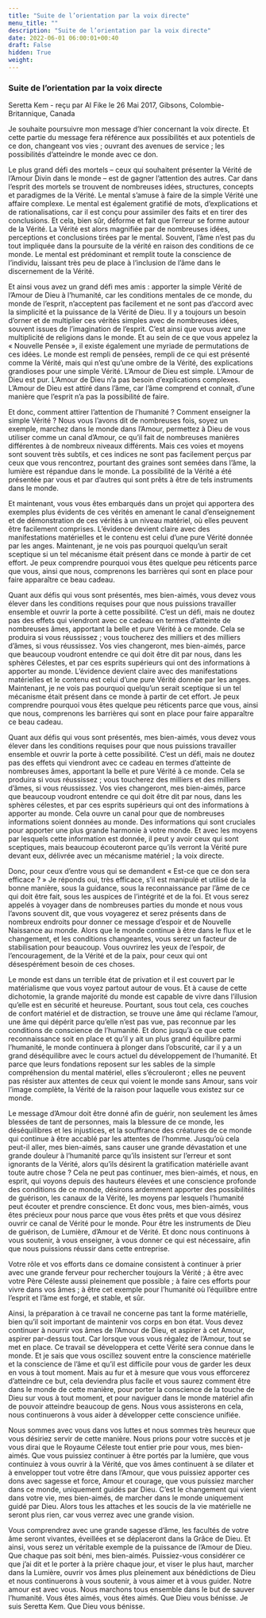 ```yaml
---
title: "Suite de l’orientation par la voix directe"
menu_title: ""
description: "Suite de l’orientation par la voix directe"
date: 2022-06-01 06:00:01+00:40
draft: False
hidden: True
weight:
---
```

### Suite de l’orientation par la voix directe

Seretta Kem - reçu par Al Fike le 26 Mai 2017, Gibsons, Colombie-Britannique, Canada

Je souhaite poursuivre mon message d’hier concernant la voix directe. Et cette partie du message fera référence aux possibilités et aux potentiels de ce don, changeant vos vies ; ouvrant des avenues de service ; les possibilités d’atteindre le monde avec ce don.

Le plus grand défi des mortels – ceux qui souhaitent présenter la Vérité de l’Amour Divin dans le monde – est de gagner l’attention des autres. Car dans l’esprit des mortels se trouvent de nombreuses idées, structures, concepts et paradigmes de la Vérité. Le mental s’amuse à faire de la simple Vérité une affaire complexe. Le mental est également gratifié de mots, d’explications et de rationalisations, car il est conçu pour assimiler des faits et en tirer des conclusions. Et cela, bien sûr, déforme et fait que l’erreur se forme autour de la Vérité. La Vérité est alors magnifiée par de nombreuses idées, perceptions et conclusions tirées par le mental. Souvent, l’âme n’est pas du tout impliquée dans la poursuite de la vérité en raison des conditions de ce monde. Le mental est prédominant et remplit toute la conscience de l’individu, laissant très peu de place à l’inclusion de l’âme dans le discernement de la Vérité.

Et ainsi vous avez un grand défi mes amis : apporter la simple Vérité de l’Amour de Dieu à l’humanité, car les conditions mentales de ce monde, du monde de l’esprit, n’acceptent pas facilement et ne sont pas d’accord avec la simplicité et la puissance de la Vérité de Dieu. Il y a toujours un besoin d’orner et de multiplier ces vérités simples avec de nombreuses idées, souvent issues de l’imagination de l’esprit. C’est ainsi que vous avez une multiplicité de religions dans le monde. Et au sein de ce que vous appelez la « Nouvelle Pensée », il existe également une myriade de permutations de ces idées. Le monde est rempli de pensées, rempli de ce qui est présenté comme la Vérité, mais qui n’est qu’une ombre de la Vérité, des explications grandioses pour une simple Vérité. L’Amour de Dieu est simple. L’Amour de Dieu est pur. L’Amour de Dieu n’a pas besoin d’explications complexes. L’Amour de Dieu est attiré dans l’âme, car l’âme comprend et connaît, d’une manière que l’esprit n’a pas la possibilité de faire.

Et donc, comment attirer l’attention de l’humanité ? Comment enseigner la simple Vérité ? Nous vous l’avons dit de nombreuses fois, soyez un exemple, marchez dans le monde dans l’Amour, permettez à Dieu de vous utiliser comme un canal d’Amour, ce qu’il fait de nombreuses manières différentes à de nombreux niveaux différents. Mais ces voies et moyens sont souvent très subtils, et ces indices ne sont pas facilement perçus par ceux que vous rencontrez, pourtant des graines sont semées dans l’âme, la lumière est répandue dans le monde. La possibilité de la Vérité a été présentée par vous et par d’autres qui sont prêts à être de tels instruments dans le monde.

Et maintenant, vous vous êtes embarqués dans un projet qui apportera des exemples plus évidents de ces vérités en amenant le canal d’enseignement et de démonstration de ces vérités à un niveau matériel, où elles peuvent être facilement comprises. L’évidence devient claire avec des manifestations matérielles et le contenu est celui d’une pure Vérité donnée par les anges. Maintenant, je ne vois pas pourquoi quelqu’un serait sceptique si un tel mécanisme était présent dans ce monde à partir de cet effort. Je peux comprendre pourquoi vous êtes quelque peu réticents parce que vous, ainsi que nous, comprenons les barrières qui sont en place pour faire apparaître ce beau cadeau.

Quant aux défis qui vous sont présentés, mes bien-aimés, vous devez vous élever dans les conditions requises pour que nous puissions travailler ensemble et ouvrir la porte à cette possibilité. C’est un défi, mais ne doutez pas des effets qui viendront avec ce cadeau en termes d’atteinte de nombreuses âmes, apportant la belle et pure Vérité à ce monde. Cela se produira si vous réussissez ; vous toucherez des milliers et des milliers d’âmes, si vous réussissez. Vos vies changeront, mes bien-aimés, parce que beaucoup voudront entendre ce qui doit être dit par nous, dans les sphères Célestes, et par ces esprits supérieurs qui ont des informations à apporter au monde. L’évidence devient claire avec des manifestations matérielles et le contenu est celui d’une pure Vérité donnée par les anges. Maintenant, je ne vois pas pourquoi quelqu’un serait sceptique si un tel mécanisme était présent dans ce monde à partir de cet effort. Je peux comprendre pourquoi vous êtes quelque peu réticents parce que vous, ainsi que nous, comprenons les barrières qui sont en place pour faire apparaître ce beau cadeau.

Quant aux défis qui vous sont présentés, mes bien-aimés, vous devez vous élever dans les conditions requises pour que nous puissions travailler ensemble et ouvrir la porte à cette possibilité. C’est un défi, mais ne doutez pas des effets qui viendront avec ce cadeau en termes d’atteinte de nombreuses âmes, apportant la belle et pure Vérité à ce monde. Cela se produira si vous réussissez ; vous toucherez des milliers et des milliers d’âmes, si vous réussissez. Vos vies changeront, mes bien-aimés, parce que beaucoup voudront entendre ce qui doit être dit par nous, dans les sphères célestes, et par ces esprits supérieurs qui ont des informations à apporter au monde. Cela ouvre un canal pour que de nombreuses informations soient données au monde. Des informations qui sont cruciales pour apporter une plus grande harmonie à votre monde. Et avec les moyens par lesquels cette information est donnée, il peut y avoir ceux qui sont sceptiques, mais beaucoup écouteront parce qu’ils verront la Vérité pure devant eux, délivrée avec un mécanisme matériel ; la voix directe.

Donc, pour ceux d’entre vous qui se demandent « Est-ce que ce don sera efficace ? » Je réponds oui, très efficace, s’il est manipulé et utilisé de la bonne manière, sous la guidance, sous la reconnaissance par l’âme de ce qui doit être fait, sous les auspices de l’intégrité et de la foi. Et vous serez appelés à voyager dans de nombreuses parties du monde et nous vous l’avons souvent dit, que vous voyagerez et serez présents dans de nombreux endroits pour donner ce message d’espoir et de Nouvelle Naissance au monde. Alors que le monde continue à être dans le flux et le changement, et les conditions changeantes, vous serez un facteur de stabilisation pour beaucoup. Vous ouvrirez les yeux de l’espoir, de l’encouragement, de la Vérité et de la paix, pour ceux qui ont désespérément besoin de ces choses.

Le monde est dans un terrible état de privation et il est couvert par le matérialisme que vous voyez partout autour de vous. Et à cause de cette dichotomie, la grande majorité du monde est capable de vivre dans l’illusion qu’elle est en sécurité et heureuse. Pourtant, sous tout cela, ces couches de confort matériel et de distraction, se trouve une âme qui réclame l’amour, une âme qui dépérit parce qu’elle n’est pas vue, pas reconnue par les conditions de conscience de l’humanité. Et donc jusqu’à ce que cette reconnaissance soit en place et qu’il y ait un plus grand équilibre parmi l’humanité, le monde continuera à plonger dans l’obscurité, car il y a un grand déséquilibre avec le cours actuel du développement de l’humanité. Et parce que leurs fondations reposent sur les sables de la simple compréhension du mental matériel, elles s’écrouleront ; elles ne peuvent pas résister aux attentes de ceux qui voient le monde sans Amour, sans voir l’image complète, la Vérité de la raison pour laquelle vous existez sur ce monde.

Le message d’Amour doit être donné afin de guérir, non seulement les âmes blessées de tant de personnes, mais la blessure de ce monde, les déséquilibres et les injustices, et la souffrance des créatures de ce monde qui continue à être accablé par les attentes de l’homme. Jusqu’où cela peut-il aller, mes bien-aimés, sans causer une grande dévastation et une grande douleur à l’humanité parce qu’ils insistent sur l’erreur et sont ignorants de la Vérité, alors qu’ils désirent la gratification matérielle avant toute autre chose ? Cela ne peut pas continuer, mes bien-aimés, et nous, en esprit, qui voyons depuis des hauteurs élevées et une conscience profonde des conditions de ce monde, désirons ardemment apporter des possibilités de guérison, les canaux de la Vérité, les moyens par lesquels l’humanité peut écouter et prendre conscience. Et donc vous, mes bien-aimés, vous êtes précieux pour nous parce que vous êtes prêts et que vous désirez ouvrir ce canal de Vérité pour le monde. Pour être les instruments de Dieu de guérison, de Lumière, d’Amour et de Vérité. Et donc nous continuons à vous soutenir, à vous enseigner, à vous donner ce qui est nécessaire, afin que nous puissions réussir dans cette entreprise.

Votre rôle et vos efforts dans ce domaine consistent à continuer à prier avec une grande ferveur pour rechercher toujours la Vérité ; à être avec votre Père Céleste aussi pleinement que possible ; à faire ces efforts pour vivre dans vos âmes ; à être cet exemple pour l’humanité où l’équilibre entre l’esprit et l’âme est forgé, et stable, et sûr.

Ainsi, la préparation à ce travail ne concerne pas tant la forme matérielle, bien qu’il soit important de maintenir vos corps en bon état. Vous devez continuer à nourrir vos âmes de l’Amour de Dieu, et aspirer à cet Amour, aspirer par-dessus tout. Car lorsque vous vous régalez de l’Amour, tout se met en place. Ce travail se développera et cette Vérité sera connue dans le monde. Et je sais que vous oscillez souvent entre la conscience matérielle et la conscience de l’âme et qu’il est difficile pour vous de garder les deux en vous à tout moment. Mais au fur et à mesure que vous vous efforcerez d’atteindre ce but, cela deviendra plus facile et vous saurez comment être dans le monde de cette manière, pour porter la conscience de la touche de Dieu sur vous à tout moment, et pour naviguer dans le monde matériel afin de pouvoir atteindre beaucoup de gens. Nous vous assisterons en cela, nous continuerons à vous aider à développer cette conscience unifiée.

Nous sommes avec vous dans vos luttes et nous sommes très heureux que vous désiriez servir de cette manière. Nous prions pour votre succès et je vous dirai que le Royaume Céleste tout entier prie pour vous, mes bien-aimés. Que vous puissiez continuer à être portés par la lumière, que vous continuiez à vous ouvrir à la Vérité, que vos âmes continuent à se dilater et à envelopper tout votre être dans l’Amour, que vous puissiez apporter ces dons avec sagesse et force, Amour et courage, que vous puissiez marcher dans ce monde, uniquement guidés par Dieu. C’est le changement qui vient dans votre vie, mes bien-aimés, de marcher dans le monde uniquement guidé par Dieu. Alors tous les attaches et les soucis de la vie matérielle ne seront plus rien, car vous verrez avec une grande vision.

Vous comprendrez avec une grande sagesse d’âme, les facultés de votre âme seront vivantes, éveillées et se déplaceront dans la Grâce de Dieu. Et ainsi, vous serez un véritable exemple de la puissance de l’Amour de Dieu. Que chaque pas soit béni, mes bien-aimés. Puissiez-vous considérer ce que j’ai dit et le porter à la prière chaque jour, et viser le plus haut, marcher dans la Lumière, ouvrir vos âmes plus pleinement aux bénédictions de Dieu et nous continuerons à vous soutenir, à vous aimer et à vous guider. Notre amour est avec vous. Nous marchons tous ensemble dans le but de sauver l’humanité. Vous êtes aimés, vous êtes aimés. Que Dieu vous bénisse. Je suis Seretta Kem. Que Dieu vous bénisse.





